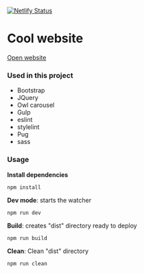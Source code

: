 [![Netlify Status](https://api.netlify.com/api/v1/badges/118e3624-4c77-4e5c-880d-f89a4f291b49/deploy-status)](https://app.netlify.com/sites/coola/deploys)

# Cool website

[Open website](https://coola.netlify.app/)

### Used in this project

- Bootstrap
- JQuery
- Owl carousel
- Gulp
- eslint
- stylelint
- Pug
- sass

### Usage

**Install dependencies**

```shell
npm install
```

**Dev mode**: starts the watcher

```shell
npm run dev
```

**Build**: creates "dist" directory ready to deploy

```shell
npm run build
```

**Clean**: Clean "dist" directory

```shell
npm run clean
```